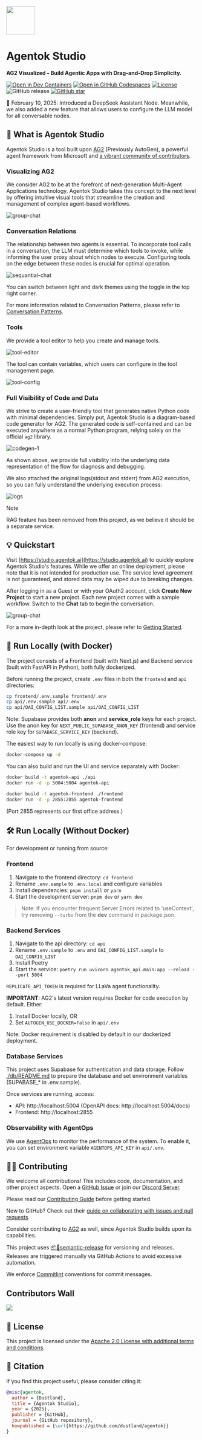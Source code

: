 <img src="./frontend/public/logo.png" width="76" />

# Agentok Studio

**AG2 Visualized - Build Agentic Apps with Drag-and-Drop Simplicity.**

[![Open in Dev Containers](https://img.shields.io/static/v1?label=Dev%20Containers&message=Open&color=blue&logo=visualstudiocode)](https://vscode.dev/redirect?url=vscode://ms-vscode-remote.remote-containers/cloneInVolume?url=https://github.com/dustland/agentok)
[![Open in GitHub Codespaces](https://img.shields.io/badge/Codespaces-Open-blue?style=flat&logo=github)](https://codespaces.new/dustland/agentok)
[![License](https://img.shields.io/badge/License-Apache_2.0-blue.svg)](https://opensource.org/licenses/Apache-2.0)
![GitHub release](https://img.shields.io/github/v/release/dustland/agentok)
[![GitHub star](https://img.shields.io/github/stars/dustland/agentok?style=flat&logo=github&color=black&labelColor=gray)](https://star-history.com/#dustland/agentok)

🎉 February 10, 2025: Introduced a DeepSeek Assistant Node. Meanwhile, we also added a new feature that allows users to configure the LLM model for all conversable nodes.

## 🌟 What is Agentok Studio

Agentok Studio is a tool built upon [AG2](https://github.com/ag2ai/ag2) (Previously AutoGen), a powerful agent framework from Microsoft and [a vibrant community of contributors](https://github.com/ag2ai/ag2?tab=readme-ov-file#contributors-wall).

### Visualizing AG2

We consider AG2 to be at the forefront of next-generation Multi-Agent Applications technology. Agentok Studio takes this concept to the next level by offering intuitive visual tools that streamline the creation and management of complex agent-based workflows.

![group-chat](./frontend/public/images/screenshot/group-chat.png)

### Conversation Relations

The relationship between two agents is essential. To incorporate tool calls in a conversation, the LLM must determine which tools to invoke, while informing the user proxy about which nodes to execute. Configuring tools on the edge between these nodes is crucial for optimal operation.

![sequantial-chat](./frontend/public/images/screenshot/sequential-chat.png)

You can switch between light and dark themes using the toggle in the top right corner.

For more information related to Conversation Patterns, please refer to [Conversation Patterns](https://docs.ag2.ai/docs/tutorial/conversation-patterns).

### Tools

We provide a tool editor to help you create and manage tools.

![tool-editor](./frontend/public/images/screenshot/tool-editor.png)

The tool can contain variables, which users can configure in the tool management page.

![tool-config](./frontend/public/images/screenshot/tool-config.png)

### Full Visibility of Code and Data

We strive to create a user-friendly tool that generates native Python code with minimal dependencies. Simply put, Agentok Studio is a diagram-based code generator for AG2. The generated code is self-contained and can be executed anywhere as a normal Python program, relying solely on the official `ag2` library.

![codegen-1](./frontend/public/images/screenshot/code-generation.png)

As shown above, we provide full visibility into the underlying data representation of the flow for diagnosis and debugging.

We also attached the original logs(stdout and stderr) from AG2 execution, so you can fully understand the underlying execution process:

![logs](./frontend/public/images/screenshot/logs.png)

> [!Note]
> RAG feature has been removed from this project, as we believe it should be a separate service.

## 💡 Quickstart

Visit [https://studio.agentok.ai](https://studio.agentok.ai) to quickly explore Agentok Studio's features. While we offer an online deployment, please note that it is not intended for production use. The service level agreement is not guaranteed, and stored data may be wiped due to breaking changes.

After logging in as a Guest or with your OAuth2 account, click **Create New Project** to start a new project. Each new project comes with a sample workflow. Switch to the **Chat** tab to begin the conversation.

![group-chat](./frontend/public/images/screenshot/group-chat.png)

For a more in-depth look at the project, please refer to [Getting Started](https://agentok.ai/getting-started).

## 🐳 Run Locally (with Docker)

The project consists of a Frontend (built with Next.js) and Backend service (built with FastAPI in Python), both fully dockerized.

Before running the project, create `.env` files in both the `frontend` and `api` directories:

```bash
cp frontend/.env.sample frontend/.env
cp api/.env.sample api/.env
cp api/OAI_CONFIG_LIST.sample api/OAI_CONFIG_LIST
```

Note: Supabase provides both **anon** and **service_role** keys for each project. Use the anon key for `NEXT_PUBLIC_SUPABASE_ANON_KEY` (frontend) and service role key for `SUPABASE_SERVICE_KEY` (backend).

The easiest way to run locally is using docker-compose:

```bash
docker-compose up -d
```

You can also build and run the UI and service separately with Docker:

```bash
docker build -t agentok-api ./api
docker run -d -p 5004:5004 agentok-api

docker build -t agentok-frontend ./frontend
docker run -d -p 2855:2855 agentok-frontend
```

(Port 2855 represents our first office address.)

## 🛠️ Run Locally (Without Docker)

For development or running from source:

### Frontend

1. Navigate to the frontend directory: `cd frontend`
2. Rename `.env.sample` to `.env.local` and configure variables
3. Install dependencies: `pnpm install` or `yarn`
4. Start the development server: `pnpm dev` or `yarn dev`

> Note: If you encounter frequent Server Errors related to 'useContext', try removing `--turbo` from the **dev** command in package.json.

### Backend Services

1. Navigate to the api directory: `cd api`
2. Rename `.env.sample` to `.env` and `OAI_CONFIG_LIST.sample` to `OAI_CONFIG_LIST`
3. Install Poetry
4. Start the service: `poetry run uvicorn agentok_api.main:app --reload --port 5004`

`REPLICATE_API_TOKEN` is required for LLaVa agent functionality.

**IMPORTANT**: AG2's latest version requires Docker for code execution by default. Either:

1. Install Docker locally, OR
2. Set `AUTOGEN_USE_DOCKER=False` in `api/.env`

Note: Docker requirement is disabled by default in our dockerized deployment.

### Database Services

This project uses Supabase for authentication and data storage. Follow [./db/README.md](./db/README.md) to prepare the database and set environment variables (SUPABASE\_\* in .env.sample).

Once services are running, access:

- API: http://localhost:5004 (OpenAPI docs: http://localhost:5004/docs)
- Frontend: http://localhost:2855

### Observability with AgentOps

We use [AgentOps](https://agentops.ai) to monitor the performance of the system. To enable it, you can set environment variable `AGENTOPS_API_KEY` in `api/.env`.

## 👨‍💻 Contributing

We welcome all contributions! This includes code, documentation, and other project aspects. Open a [GitHub Issue](https://github.com/hughlv/agentok/issues/new) or join our [Discord Server](https://discord.gg/xBQxwRSWfm).

Please read our [Contributing Guide](./CONTRIBUTING.md) before getting started.

New to GitHub? Check out their [guide on collaborating with issues and pull requests](https://help.github.com/categories/collaborating-with-issues-and-pull-requests/).

Consider contributing to [AG2](https://github.com/ag2ai/ag2) as well, since Agentok Studio builds upon its capabilities.

This project uses [📦🚀semantic-release](https://github.com/semantic-release/semantic-release) for versioning and releases. Releases are triggered manually via GitHub Actions to avoid excessive automation.

We enforce [Commitlint](https://commitlint.js.org/#/) conventions for commit messages.

## Contributors Wall

<a href="https://github.com/hughlv/agentok/graphs/contributors">
  <img src="https://contrib.rocks/image?repo=hughlv/agentok" />
</a>

## 📝 License

This project is licensed under the [Apache 2.0 License with additional terms and conditions](./LICENSE.md).

## 📖 Citation

If you find this project useful, please consider citing it:

```bibtex
@misc{agentok,
  author = {Dustland},
  title = {Agentok Studio},
  year = {2025},
  publisher = {GitHub},
  journal = {GitHub repository},
  howpublished = {\url{https://github.com/dustland/agentok}}
}
```
